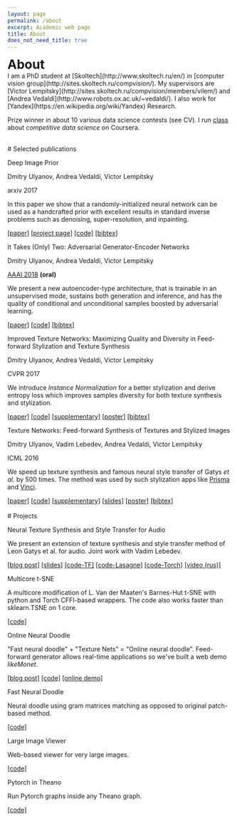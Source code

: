 ```yaml
---
layout: page
permalink: /about
excerpt: Academic web page
title: About
does_not_need_title: true
---
```

<h1 style="margin:0px">About</h1>
I am a PhD student at [Skoltech](http://www.skoltech.ru/en/) in [computer vision group](http://sites.skoltech.ru/compvision/). My supervisors are [Victor Lempitsky](http://sites.skoltech.ru/compvision/members/vilem/) and [Andrea Vedaldi](http://www.robots.ox.ac.uk/~vedaldi/). I also work for [Yandex](https://en.wikipedia.org/wiki/Yandex) Research.

Prize winner in about 10 various data science contests (see CV). I run [class](https://www.coursera.org/learn/competitive-data-science) about *competitive data science* on Coursera.

<br/>
<center>
    <a href="https://docs.google.com/document/d/1eRQ41fevLl9o95lJbF19ldk5SzooeX1jp-Bxx8gA9m0/edit?usp=sharing">
        <i class="svg-icon cv"></i>
    </a>
    <a href="https://www.twitter.com/{{ site.footer-links.twitter }}">
        <i class="svg-icon twitter"></i>
    </a>
    <a href="https://github.com/{{ site.footer-links.github }}">
        <i class="svg-icon github"></i>
    </a>
    <a href="https://www.linkedin.com/in/{{ site.footer-links.linkedin }}">
        <i class="svg-icon linkedin"></i>
    </a>
</center>
# Selected publications
<!-- <> -->
<div class="row publications">
    <div class="col col-sm-5 center">
    	<img class="img-responsive pub-image" src="https://raw.githubusercontent.com/DmitryUlyanov/deep-image-prior/master/data/teaser_compiled.png" alt=""/>
    </div>
    <div class="col col-sm-7 center">
		<p class="title">Deep Image Prior</p>
		<p class="authors">Dmitry Ulyanov, Andrea Vedaldi, Victor Lempitsky</p>
		<p class="conf">arxiv 2017</p>
		<p class="description">
			In this paper we show that a randomly-initialized neural network can be used as a handcrafted prior with excellent results in standard inverse problems such as denoising, super-resolution, and inpainting.
		</p>
		<a href="https://sites.skoltech.ru/app/data/uploads/sites/25/2017/12/deep_image_prior.pdf">[paper]</a>
		<a href="https://dmitryulyanov.github.io/deep_image_prior">[project page]</a>
		<a href="https://github.com/DmitryUlyanov/deep-image-prior">[code]</a>
        <a href="http://dblp.uni-trier.de/rec/bibtex/journals/corr/abs-1711-10925">[bibtex]</a>
	</div>
</div>
<div class="row publications border">
    <div class="col col-sm-5 center">
        <img class="img-responsive pub-image" src="/assets/about/age22.png" alt=""/>
    </div>
    <div class="col col-sm-7 center">
        <p class="title">It Takes (Only) Two: Adversarial Generator-Encoder Networks</p>
        <p class="authors">Dmitry Ulyanov, Andrea Vedaldi, Victor Lempitsky</p>
        <p class="conf1"><u>AAAI 2018</u> <b>(oral)</b></p>
        <p class="description">
        We present a new autoencoder-type architecture, that is trainable in an unsupervised mode, sustains both generation and inference, and has the quality of conditional and  unconditional samples boosted by adversarial learning.</p>
        <a href="http://sites.skoltech.ru/app/data/uploads/sites/25/2017/06/AGE.pdf">[paper]</a>
        <a href="https://github.com/DmitryUlyanov/AGE">[code]</a>
        <a href="http://dblp.uni-trier.de/rec/bibtex/journals/corr/UlyanovVL17a">[bibtex]</a>
    </div>
</div>
<a name="texture_nets_v2"></a>
<div class="row publications border" >
    <div class="col col-sm-5 center">
        <img class="img-responsive pub-image" src="/assets/about/karya.png" alt=""/>
    </div>
    <div class="col col-sm-7 center">
        <p class="title">Improved Texture Networks: Maximizing Quality and Diversity in Feed-forward Stylization and Texture Synthesis</p>
        <p class="authors">Dmitry Ulyanov, Andrea Vedaldi, Victor Lempitsky</p>
        <p class="conf">CVPR 2017</p>
        <p class="description">
        We introduce <i>Instance Normalization</i> for a better stylization and derive entropy loss which improves samples diversity for both texture synthesis and stylization.
        </p>
        <a href="http://sites.skoltech.ru/app/data/uploads/sites/25/2017/01/texture_nets_v2.pdf">[paper]</a>
        <a href="https://github.com/DmitryUlyanov/texture_nets">[code]</a>
        <a href="http://sites.skoltech.ru/app/data/uploads/sites/25/2017/01/texture_nets_v2_sup.pdf">[supplementary]</a>
        <a href="https://drive.google.com/file/d/0B_-hq6gL70bUYWZaYV96elp3dzQ/view?usp=sharing">[poster]</a>
        <a href="http://dblp.uni-trier.de/rec/bibtex1/conf/cvpr/UlyanovVL17">[bibtex]</a>   
    </div>
</div> 
<div class="row publications border">
    <div class="col col-sm-5 center">
        <img class="img-responsive pub-image" src="/assets/about/texture_nets_img.png" alt=""/>
    </div>
    <div class="col col-sm-7 center">
        <p class="title">Texture Networks: Feed-forward Synthesis of Textures and Stylized Images</p>
        <p class="authors">Dmitry Ulyanov, Vadim Lebedev, Andrea Vedaldi, Victor Lempitsky</p>
        <p class="conf">ICML 2016</p>
                        <p class="description">
        We speed up texture synthesis and famous neural style transfer of Gatys <i>et al.</i> by 500 times. The method was used by such stylization apps like <a href="http://prisma-ai.com/">Prisma</a> and <a href="http://vinci.camera/">Vinci</a>.
        </p>
        <a href="http://jmlr.org/proceedings/papers/v48/ulyanov16.pdf">[paper]</a>
        <a href="https://github.com/DmitryUlyanov/texture_nets">[code]</a>
        <a href="http://jmlr.org/proceedings/papers/v48/ulyanov16-supp.pdf">[supplementary]</a>
        <a href="https://drive.google.com/file/d/0B_-hq6gL70bUdDBCUHVJWVlWWjQ/view?usp=sharing">[slides]</a>
        <a href="https://drive.google.com/file/d/0B_-hq6gL70bURnZFcnRNemppWW8/view?usp=sharing">[poster]</a>
        <a href="http://dblp.uni-trier.de/rec/bibtex0/conf/icml/UlyanovLVL16">[bibtex]</a>
    </div> 
</div>


<br/>
# Projects
<!-- asda -->
<div class="row projects">                       
    <div class="col col-sm-3 center imgcol">
        <img class="img-responsive proj-img" src="/assets/about/spectr.jpg" alt=""/>
    </div>
    <div class="col col-sm-9 center">
        <p class="title">Neural Texture Synthesis and Style Transfer for Audio</p>
        <p class="description">
        We present an extension of texture synthesis and style transfer method of Leon Gatys et al. for audio. Joint work with Vadim Lebedev.
        </p>
        <a href="https://dmitryulyanov.github.io/audio-texture-synthesis-and-style-transfer/">[blog post]</a>
        <a href="http://sites.skoltech.ru/app/data/uploads/sites/25/2017/09/Audio_style_transfer.pdf">[slides]</a>
        <a href="https://github.com/DmitryUlyanov/neural-style-audio-tf">[code-TF]</a>
        <a href="https://github.com/vadim-v-lebedev/audio_style_tranfer">[code-Lasagne]</a>
        <a href="https://github.com/DmitryUlyanov/neural-style-audio-torch">[code-Torch]</a>           
        <a href="https://www.youtube.com/watch?v=HgTcKi8-qcM">[video (rus)]</a>
    </div>
</div>
<div class="row projects border">                       
    <div class="col col-sm-3 center imgcol">
        <img class="img-responsive proj-img" src="/assets/about/multicore-tsne.png" alt=""/>
    </div>
    <div class="col col-sm-9 center">
        <p class="title">Multicore t-SNE</p>
        <p class="description">
        A multicore modification of L. Van der Maaten's Barnes-Hut t-SNE with python and Torch CFFI-based wrappers. The code also works faster than sklearn.TSNE on 1 core.
        </p>
        <a href="https://github.com/DmitryUlyanov/Multicore-TSNE">[code]</a>
    </div>
</div>
<div class="row projects border">                       
    <div class="col col-sm-3 center imgcol">
        <img class="img-responsive proj-img" src="/assets/about/online-doodle.png" alt=""/>
    </div>
    <div class="col col-sm-9 center">
        <p class="title">Online Neural Doodle</p>
        <p class="description">
        "Fast neural doodle" + "Texture Nets" = "Online neural doodle". Feed-forward generator allows real-time applications so we've built a web demo <i>likeMonet</i>.
        </p>
        <a href="https://dmitryulyanov.github.io/feed-forward-neural-doodle/">[blog post]</a>
        <a href="https://github.com/DmitryUlyanov/online-neural-doodle">[code]</a>
        <a href="https://likemo.net/">[online demo]</a>
    </div>
</div>
<div class="row projects border">                       
    <div class="col col-sm-3 center imgcol">
        <img class="img-responsive proj-img" src="/assets/about/fast-doodle.png" alt="">
    </div>
    <div class="col col-sm-9 center">
        <p class="title">Fast Neural Doodle</p>
        <p class="description">
        Neural doodle using gram matrices matching as opposed to original patch-based method.
        </p>
        <a href="https://github.com/DmitryUlyanov/fast-neural-doodle">[code]</a>
    </div>
</div>
<div class="row projects border">                       
    <div class="col col-sm-3 center imgcol">
        <img class="img-responsive proj-img" src="/assets/about/large-image-viewer.png" alt=""/>
    </div>
    <div class="col col-sm-9 center">
        <p class="title">Large Image Viewer</p>
        <p class="description">
        Web-based viewer for very large images.
        </p>
        <a href="https://github.com/DmitryUlyanov/large-image-viewer">[code]</a>
    </div>
</div>
<div class="row projects border">                       
    <div class="col col-sm-3 center imgcol">
        <img class="img-responsive proj-img" src="/assets/about/pytorch_in_theano.png" alt=""/>
    </div>
    <div class="col col-sm-9 center">
        <p class="title">Pytorch in Theano</p>
        <p class="description">
        Run Pytorch graphs inside any Theano graph.
        </p>
        <a href="https://github.com/DmitryUlyanov/pytorch-in-theano">[code]</a>
    </div>
</div>
